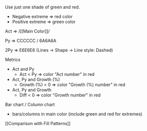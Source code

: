 Use just one shade of green and red.
- Negative extreme => red color
- Positive extreme => green color

Act => /[[Main Color]]/

Py => CCCCCC / 6A6A6A

2Py => E6E6E6 (Lines -> Shape -> Line style: Dashed)

Metrics
- Act and Py
	- Act < Py => color "Act number" in red
- Act, Py and Growth (%)
	- Growth (%) < 0 => color "Growth (%) number" in red
- Act, Py and Growth
	- Diff < 0 => color "Growth number" in red

Bar chart / Column chart
- bars/columns in main color (include green and red for extremes)

[[Comparison with Fill Patterns]]